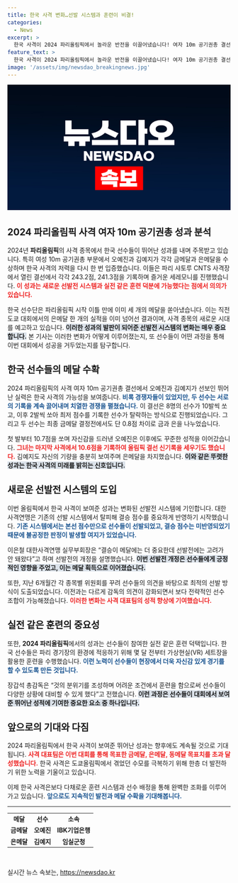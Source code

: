 ```yaml
---
title: 한국 사격 변화…선발 시스템과 훈련이 비결!
categories:
  - News
excerpt: >
  한국 사격이 2024 파리올림픽에서 놀라운 반전을 이끌어냈습니다! 여자 10m 공기권총 결선에서 오예진과 김예지가 금메달과 은메달을 차지하며, 이틀 만에 메달 목표치를 초과 달성했습니다. 새로운 선발 시스템과 실전 같은 훈련이 성공의 비결이라고 밝혔습니다!
feature_text: >
  한국 사격이 2024 파리올림픽에서 놀라운 반전을 이끌어냈습니다! 여자 10m 공기권총 결선에서 오예진과 김예지가 금메달과 은메달을 차지하며, 이틀 만에 메달 목표치를 초과 달성했습니다. 새로운 선발 시스템과 실전 같은 훈련이 성공의 비결이라고 밝혔습니다!
image: '/assets/img/newsdao_breakingnews.jpg'
---
```


<p><img src="/assets/img/newsdao_breakingnews.jpg" alt="koreaapp 속보" /></p>

<h2 data-ke-size="size26">2024 파리올림픽 사격 여자 10m 공기권총 성과 분석</h2>

<p data-ke-size="size16">2024년 <b>파리올림픽</b>의 사격 종목에서 한국 선수들이 뛰어난 성과를 내며 주목받고 있습니다. 특히 여성 10m 공기권총 부문에서 오예진과 김예지가 각각 금메달과 은메달을 수상하며 한국 사격의 저력을 다시 한 번 입증했습니다. 이들은 파리 샤토루 CNTS 사격장에서 열린 결선에서 각각 243.2점, 241.3점을 기록하며 즐거운 세레모니를 진행했습니다. <b><span style="color: #ee2323;">이 성과는 새로운 선발전 시스템과 실전 같은 훈련 덕분에 가능했다는 점에서 의의가 있습니다.</span></b></p>

<p data-ke-size="size16">한국 선수단은 파리올림픽 시작 이틀 만에 이미 세 개의 메달을 쏟아냈습니다. 이는 직전 도쿄 대회에서의 은메달 한 개의 실적을 이미 넘어선 결과이며, 사격 종목의 새로운 시대를 예고하고 있습니다. <b><span style="background-color: #21538527;">이러한 성과의 발판이 되어준 선발전 시스템의 변화는 매우 중요합니다.</span></b> 본 기사는 이러한 변화가 어떻게 이루어졌는지, 또 선수들이 어떤 과정을 통해 이번 대회에서 성공을 거두었는지를 탐구합니다.</p>

<h2 data-ke-size="size26">한국 선수들의 메달 수확</h2>

<p data-ke-size="size16">2024 파리올림픽의 사격 여자 10m 공기권총 결선에서 오예진과 김예지가 선보인 뛰어난 실력은 한국 사격의 가능성을 보여줍니다. <b><span style="color: #1a5490;">비록 경쟁자들이 있었지만, 두 선수는 서로의 기록을 계속 끌어내며 치열한 경쟁을 펼쳤습니다.</span></b> 이 결선은 8명의 선수가 10발씩 쏘고, 이후 2발씩 쏘아 최저 점수를 기록한 선수가 탈락하는 방식으로 진행되었습니다. 그리고 두 선수는 최종 금메달 결정전에서도 단 0.8점 차이로 금과 은을 나누었습니다.</p>

<p data-ke-size="size16">첫 발부터 10.7점을 쏘며 자신감을 드러낸 오예진은 이후에도 꾸준한 성적을 이어갔습니다. <b><span style="color: #ee2323;">그녀는 마지막 사격에서 10.6점을 기록하여 올림픽 결선 신기록을 세우기도 했습니다.</span></b> 김예지도 자신의 기량을 충분히 보여주며 은메달을 차지했습니다. <b><span style="background-color: #21538527;">이와 같은 뚜렷한 성과는 한국 사격의 미래를 밝히는 신호입니다.</span></b></p>

<h2 data-ke-size="size26">새로운 선발전 시스템의 도입</h2>

<p data-ke-size="size16">이번 올림픽에서 한국 사격이 보여준 성과는 변화된 선발전 시스템에 기인합니다. 대한사격연맹은 기존의 선발 시스템에서 탈피해 결승 점수를 중요하게 반영하기 시작했습니다. <b><span style="color: #1a5490;">기존 시스템에서는 본선 점수만으로 선수들이 선발되었고, 결승 점수는 미반영되었기 때문에 불공정한 판정이 발생할 여지가 있었습니다.</span></b></p>

<p data-ke-size="size16">이은철 대한사격연맹 실무부회장은 “결승이 메달에는 더 중요한데 선발전에는 고려가 안 돼왔다”고 하며 선발전의 개정을 설명했습니다. <b><span style="background-color: #21538527;">이번 선발전 개정은 선수들에게 긍정적인 영향을 주었고, 이는 메달 획득으로 이어졌습니다.</span></b></p>

<p data-ke-size="size16">또한, 지난 6개월간 각 종목별 위원회를 꾸려 선수들의 의견을 바탕으로 최적의 선발 방식이 도출되었습니다. 이전과는 다르게 감독의 의견이 강화되면서 보다 전략적인 선수 조합이 가능해졌습니다. <b><span style="color: #ee2323;">이러한 변화는 사격 대표팀의 성적 향상에 기여했습니다.</span></b></p>

<h2 data-ke-size="size26">실전 같은 훈련의 중요성</h2>

<p data-ke-size="size16">또한, <b>2024 파리올림픽</b>에서의 성과는 선수들이 참여한 실전 같은 훈련 덕택입니다. 한국 선수들은 파리 경기장의 환경에 적응하기 위해 몇 달 전부터 가상현실(VR) 세트장을 활용한 훈련을 수행했습니다. <b><span style="color: #1a5490;">이런 노력이 선수들이 현장에서 더욱 자신감 있게 경기를 할 수 있도록 만든 것입니다.</span></b></p>

<p data-ke-size="size16">장갑석 총감독은 “것의 분위기를 조성하며 어려운 조건에서 훈련을 함으로써 선수들이 다양한 상황에 대비할 수 있게 했다”고 전했습니다. <b><span style="background-color: #21538527;">이런 과정은 선수들이 대회에서 보여준 뛰어난 성적에 기여한 중요한 요소 중 하나입니다.</span></b></p>

<h2 data-ke-size="size26">앞으로의 기대와 다짐</h2>

<p data-ke-size="size16">2024 파리올림픽에서 한국 사격이 보여준 뛰어난 성과는 향후에도 계속될 것으로 기대됩니다. <b><span style="color: #ee2323;">사격 대표팀은 이번 대회를 통해 목표한 금메달, 은메달, 동메달 목표치를 초과 달성했습니다.</span></b> 한국 사격은 도쿄올림픽에서 겪었던 수모를 극복하기 위해 한층 더 발전하기 위한 노력을 기울이고 있습니다.</p>

<p data-ke-size="size16">이제 한국 사격은보다 다채로운 훈련 시스템과 선수 배정을 통해 완벽한 조화를 이루어가고 있습니다. <b><span style="color: #1a5490;">앞으로도 지속적인 발전과 메달 수확을 기대해봅니다.</span></b></p>

<hr>

<table>
    <tr>
        <td style="text-align: center; height: 17px;"><b>메달</b></td>
        <td style="text-align: center; height: 17px;"><b>선수</b></td>
        <td style="text-align: center; height: 17px;"><b>소속</b></td>
    </tr>
    <tr>
        <td style="text-align: center; height: 17px;"><b>금메달</b></td>
        <td style="text-align: center; height: 17px;"><b>오예진</b></td>
        <td style="text-align: center; height: 17px;"><b>IBK기업은행</b></td>
    </tr>
    <tr>
        <td style="text-align: center; height: 17px;"><b>은메달</b></td>
        <td style="text-align: center; height: 17px;"><b>김예지</b></td>
        <td style="text-align: center; height: 17px;"><b>임실군청</b></td>
    </tr>
</table>

<p data-ke-size="size16">&nbsp;</p>
실시간 뉴스 속보는, <a href="https://newsdao.kr" rel="dofollow">https://newsdao.kr</a>


